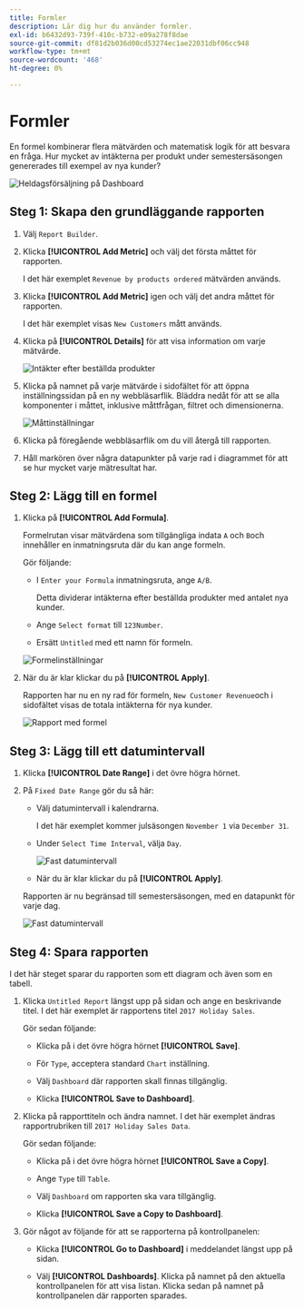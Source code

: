 ```yaml
---
title: Formler
description: Lär dig hur du använder formler.
exl-id: b6432d93-739f-410c-b732-e09a278f8dae
source-git-commit: df81d2b036d00cd53274ec1ae22031dbf06cc948
workflow-type: tm+mt
source-wordcount: '468'
ht-degree: 0%

---
```


# Formler

En formel kombinerar flera mätvärden och matematisk logik för att besvara en fråga. Hur mycket av intäkterna per produkt under semestersäsongen genererades till exempel av nya kunder?

![Heldagsförsäljning på Dashboard](../../assets/magento-bi-report-builder-revenue-by-products-formula-report-holiday-sales-dashboard.png)

## Steg 1: Skapa den grundläggande rapporten

1. Välj `Report Builder`.

1. Klicka **[!UICONTROL Add Metric]** och välj det första måttet för rapporten.

   I det här exemplet `Revenue by products ordered` mätvärden används.

1. Klicka **[!UICONTROL Add Metric]** igen och välj det andra måttet för rapporten.

   I det här exemplet visas `New Customers` mått används.

1. Klicka på **[!UICONTROL Details]** för att visa information om varje mätvärde.

   ![Intäkter efter beställda produkter](../../assets/magento-bi-report-builder-revenue-by-products.png)

1. Klicka på namnet på varje mätvärde i sidofältet för att öppna inställningssidan på en ny webbläsarflik. Bläddra nedåt för att se alla komponenter i måttet, inklusive måttfrågan, filtret och dimensionerna.

   ![Måttinställningar](../../assets/magento-bi-report-builder-revenue-by-products-metric-detail.png)

1. Klicka på föregående webbläsarflik om du vill återgå till rapporten.

1. Håll markören över några datapunkter på varje rad i diagrammet för att se hur mycket varje mätresultat har.

## Steg 2: Lägg till en formel

1. Klicka på **[!UICONTROL Add Formula]**.

   Formelrutan visar mätvärdena som tillgängliga indata `A` och `B`och innehåller en inmatningsruta där du kan ange formeln.

   Gör följande:

   * I `Enter your Formula` inmatningsruta, ange `A/B`.

      Detta dividerar intäkterna efter beställda produkter med antalet nya kunder.

   * Ange `Select format` till `123Number`.

   * Ersätt `Untitled` med ett namn för formeln.

   ![Formelinställningar](../../assets/magento-bi-report-builder-revenue-by-products-add-formula-detail.png)

1. När du är klar klickar du på **[!UICONTROL Apply]**.

   Rapporten har nu en ny rad för formeln, `New Customer Revenue`och i sidofältet visas de totala intäkterna för nya kunder.

   ![Rapport med formel](../../assets/magento-bi-report-builder-revenue-by-products-formula-report.png)

## Steg 3: Lägg till ett datumintervall

1. Klicka **[!UICONTROL Date Range]** i det övre högra hörnet.

1. På `Fixed Date Range` gör du så här:

   * Välj datumintervall i kalendrarna.

      I det här exemplet kommer julsäsongen `November 1` via `December 31`.

   * Under `Select Time Interval`, välja `Day`.

      ![Fast datumintervall](../../assets/magento-bi-report-builder-revenue-by-products-formula-report-fixed-date-range.png)

   * När du är klar klickar du på **[!UICONTROL Apply]**.

   Rapporten är nu begränsad till semestersäsongen, med en datapunkt för varje dag.

   ![Fast datumintervall](../../assets/magento-bi-report-builder-revenue-by-products-formula-report-fixed-date-range-report.png)

## Steg 4: Spara rapporten

I det här steget sparar du rapporten som ett diagram och även som en tabell.

1. Klicka `Untitled Report` längst upp på sidan och ange en beskrivande titel. I det här exemplet är rapportens titel `2017 Holiday Sales`.

   Gör sedan följande:

   * Klicka på i det övre högra hörnet **[!UICONTROL Save]**.

   * För `Type`, acceptera standard `Chart` inställning.

   * Välj `Dashboard` där rapporten skall finnas tillgänglig.

   * Klicka **[!UICONTROL Save to Dashboard]**.

1. Klicka på rapporttiteln och ändra namnet. I det här exemplet ändras rapportrubriken till `2017 Holiday Sales Data`.

   Gör sedan följande:

   * Klicka på i det övre högra hörnet **[!UICONTROL Save a Copy]**.

   * Ange `Type` till `Table`.

   * Välj `Dashboard` om rapporten ska vara tillgänglig.

   * Klicka **[!UICONTROL Save a Copy to Dashboard]**.

1. Gör något av följande för att se rapporterna på kontrollpanelen:

   * Klicka **[!UICONTROL Go to Dashboard]** i meddelandet längst upp på sidan.

   * Välj **[!UICONTROL Dashboards]**. Klicka på namnet på den aktuella kontrollpanelen för att visa listan. Klicka sedan på namnet på kontrollpanelen där rapporten sparades.
